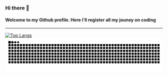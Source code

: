 ### Hi there 👋


#### Welcome to my Github profile. Here i'll register all my jouney on coding
-----------
<!--
**checkioname/checkioname** is a ✨ _special_ ✨ repository because its `README.md` (this file) appears on your GitHub profile.

Here are some ideas to get you started:
-->
[![Top Langs](https://github-readme-stats.vercel.app/api/top-langs/?username=checkioname&theme=tokyonight)](https://github.com/checkioname/github-readme-stats) 
![Snake animation](https://github.com/checkioname/checkioname/blob/output/github-contribution-grid-snake.svg)
